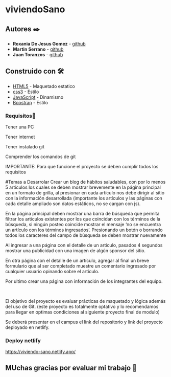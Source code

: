 # viviendoSano
## Autores ✒️

* **Roxania De Jesus Gomez** - [github](https://github.com/RoxaniaGomez)
* **Martin Serrano** - [github](https://github.com/Martinserrano724)
* **Juan Toranzos** - [github](https://github.com/juantoranzos)
## Construido con 🛠️

* [HTML5](https://www.w3schools.com/html/default.asp) - Maquetado estatico
* [css3](https://www.w3schools.com/css/default.asp) - Estilo
* [JavaScript](https://www.w3schools.com/js/default.asp) - Dinamismo
* [Boostrap](https://www.w3schools.com/bootstrap5/index.php) - Estilo
### Requisitos👀

Tener una PC

Tener internet

Tener instalado git

Comprender los comandos de git

IMPORTANTE: Para que funcione el proyecto se deben cumplir todos los requisitos

#Temas a Desarrolar
Crear un blog de hábitos saludables, con por lo menos 5 artículos los cuales se deben mostrar brevemente en la página principal en un formato de grilla, al presionar en cada artículo nos debe dirigir al sitio con la información desarrollada (importante los artículos y las páginas con cada detalle ampliado son datos estáticos, no se cargan con js).

En la página principal deben mostrar una barra de búsqueda que permita filtrar los artículos existentes por los que coincidan con los términos de la búsqueda, si ningún posteo coincide mostrar el mensaje ‘no se encuentra un artículo con los términos ingresados’. Presionando un botón o borrando todos los caracteres del campo de búsqueda se deben mostrar nuevamente

Al ingresar a una página con el detalle de un artículo, pasados 4 segundos mostrar una publicidad con una imagen de algún sponsor del sitio.

En otra página con el detalle de un artículo, agregar al final un breve formulario que al ser completado muestre un comentario ingresado por cualquier usuario opinando sobre el artículo.

Por ultimo crear una página con información de los integrantes del equipo.

‌

El objetivo del proyecto es evaluar prácticas de maquetado y lógica además del uso de Git. (este proyecto es totalmente optativo y lo recomendamos para llegar en optimas condiciones al siguiente proyecto final de modulo)

Se deberá presentar en el campus el link del repositorio y link del proyecto deployado en netlify.


### Deploy netlify
https://viviendo-sano.netlify.app/


## MUchas gracias por evaluar mi trabajo 🎁
